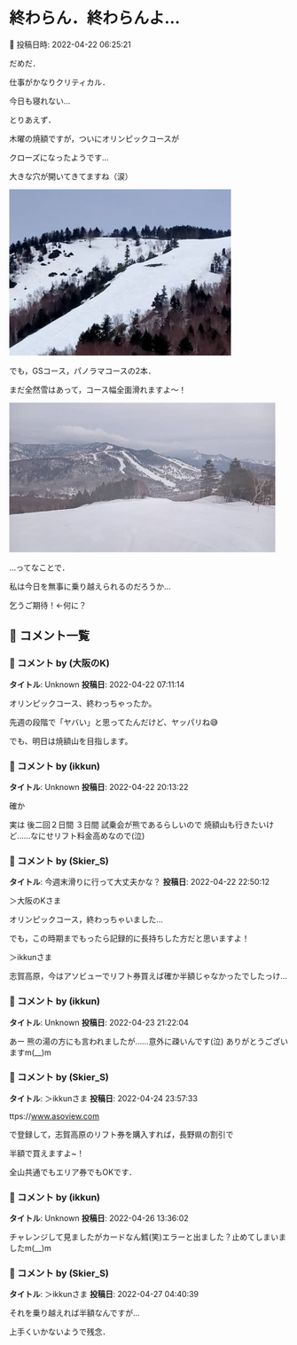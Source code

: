 # 終わらん．終わらんよ…

📅 投稿日時: 2022-04-22 06:25:21

だめだ．


仕事がかなりクリティカル．


今日も寝れない…





とりあえず．


木曜の焼額ですが，ついにオリンピックコースが


クローズになったようです…


大きな穴が開いてきてますね（涙）




![32c720d48b599646695174ceb2fe187c.jpg](images/32c720d48b599646695174ceb2fe187c.jpg)







でも，GSコース，パノラマコースの2本．


まだ全然雪はあって，コース幅全面滑れますよ～！




![bacf79812f02760cdf37130d3276e65c.jpg](images/bacf79812f02760cdf37130d3276e65c.jpg)







…ってなことで．


私は今日を無事に乗り越えられるのだろうか…


乞うご期待！←何に？

## 💬 コメント一覧

### 💬 コメント by (大阪のK)
**タイトル**: Unknown
**投稿日**: 2022-04-22 07:11:14

オリンピックコース、終わっちゃったか。

先週の段階で「ヤバい」と思ってたんだけど、ヤッパリね😅

でも、明日は焼額山を目指します。

### 💬 コメント by (ikkun)
**タイトル**: Unknown
**投稿日**: 2022-04-22 20:13:22

確か

実は 後二回２日間 ３日間  試乗会が熊であるらしいので  焼額山も行きたいけど……なにせリフト料金高めなので(泣)

### 💬 コメント by (Skier_S)
**タイトル**: 今週末滑りに行って大丈夫かな？
**投稿日**: 2022-04-22 22:50:12

＞大阪のKさま

オリンピックコース，終わっちゃいました…

でも，この時期までもったら記録的に長持ちした方だと思いますよ！



＞ikkunさま

志賀高原，今はアソビューでリフト券買えば確か半額じゃなかったでしたっけ…

### 💬 コメント by (ikkun)
**タイトル**: Unknown
**投稿日**: 2022-04-23 21:22:04

あー 熊の湯の方にも言われましたが……意外に疎いんです(泣)  ありがとうございますm(__)m

### 💬 コメント by (Skier_S)
**タイトル**: ＞ikkunさま
**投稿日**: 2022-04-24 23:57:33

ttps://www.asoview.com

で登録して，志賀高原のリフト券を購入すれば，長野県の割引で

半額で買えますよ~！

全山共通でもエリア券でもOKです．

### 💬 コメント by (ikkun)
**タイトル**: Unknown
**投稿日**: 2022-04-26 13:36:02

チャレンジして見ましたがカードなん鱈(笑)エラーと出ました？止めてしまいましたm(__)m

### 💬 コメント by (Skier_S)
**タイトル**: ＞ikkunさま
**投稿日**: 2022-04-27 04:40:39

それを乗り越えれば半額なんですが…

上手くいかないようで残念．

